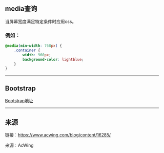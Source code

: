 ## media查询
当屏幕宽度满足特定条件时应用css。

### 例如：
```css
@media(min-width: 768px) {
    .container {
        width: 960px;
        background-color: lightblue;
    }
}
```

---

## Bootstrap
<a href = "https://v5.bootcss.com/">Bootstrap地址</a>

---

## 来源
链接：<a href="https://www.acwing.com/blog/content/16285/">https://www.acwing.com/blog/content/16285/</a>

来源：AcWing